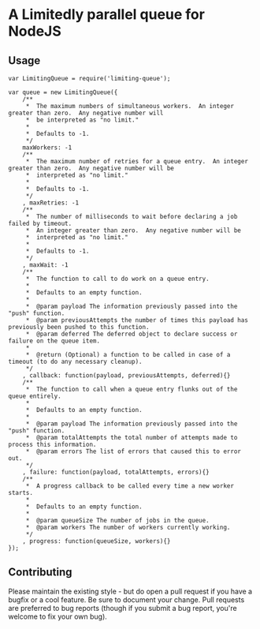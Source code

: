  A Limitedly parallel queue for NodeJS
 =====================================


 Usage
 ------

    var LimitingQueue = require('limiting-queue');

    var queue = new LimitingQueue({
        /**
         *  The maximum numbers of simultaneous workers.  An integer greater than zero.  Any negative number will
         *  be interpreted as "no limit."
         *  
         *  Defaults to -1.
         */
        maxWorkers: -1
        /**
         *  The maximum number of retries for a queue entry.  An integer greater than zero.  Any negative number will be 
         *  interpreted as "no limit."
         *  
         *  Defaults to -1.
         */
        , maxRetries: -1
        /**
         *  The number of milliseconds to wait before declaring a job failed by timeout.  
         *  An integer greater than zero.  Any negative number will be 
         *  interpreted as "no limit."
         *  
         *  Defaults to -1.
         */
        , maxWait: -1
        /**
         *  The function to call to do work on a queue entry.
         *  
         *  Defaults to an empty function.
         *  
         *  @param payload The information previously passed into the "push" function.
         *  @param previousAttempts the number of times this payload has previously been pushed to this function.
         *  @param deferred The deferred object to declare success or failure on the queue item.
         *  
         *  @return (Optional) a function to be called in case of a timeout (to do any necessary cleanup).
         */
        , callback: function(payload, previousAttempts, deferred){}
        /**
         *  The function to call when a queue entry flunks out of the queue entirely.
         *  
         *  Defaults to an empty function.
         *  
         *  @param payload The information previously passed into the "push" function.
         *  @param totalAttempts the total number of attempts made to process this information.
         *  @param errors The list of errors that caused this to error out.
         */
        , failure: function(payload, totalAttempts, errors){}
        /**
         *  A progress callback to be called every time a new worker starts.
         *  
         *  Defaults to an empty function.
         *  
         *  @param queueSize The number of jobs in the queue.
         *  @param workers The number of workers currently working.
         */
        , progress: function(queueSize, workers){}
    });
 

 Contributing
 ------------

 Please maintain the existing style - but do open a pull request if you have a bugfix or a cool feature.
 Be sure to document your change.  Pull requests are preferred to bug reports (though if you submit a bug
 report, you're welcome to fix your own bug).
